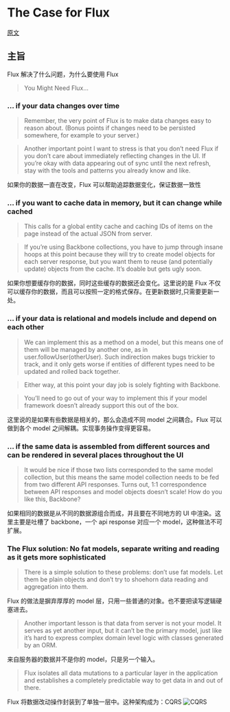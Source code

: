 # The Case for Flux

[原文](https://medium.com/swlh/the-case-for-flux-379b7d1982c6)

## 主旨

Flux 解决了什么问题，为什么要使用 Flux

> You Might Need Flux…

### … if your data changes over time

> Remember, the very point of Flux is to make data changes easy to reason about. (Bonus points if changes need to be persisted somewhere, for example to your server.)

> Another important point I want to stress is that you don’t need Flux if you don’t care about immediately reflecting changes in the UI. If you’re okay with data appearing out of sync until the next refresh, stay with the tools and patterns you already know and like.

如果你的数据一直在改变，Flux 可以帮助追踪数据变化，保证数据一致性

### … if you want to cache data in memory, but it can change while cached

> This calls for a global entity cache and caching IDs of items on the page instead of the actual JSON from server.

> If you’re using Backbone collections, you have to jump through insane hoops at this point because they will try to create model objects for each server response, but you want them to reuse (and potentially update) objects from the cache. It’s doable but gets ugly soon.

如果你想要缓存你的数据，同时这些缓存的数据还会变化。这里说的是 Flux 不仅可以缓存你的数据，而且可以按照一定的格式保存。在更新数据时,只需要更新一处。

### … if your data is relational and models include and depend on each other

> We can implement this as a method on a model, but this means one of them will be managed by another one, as in user.followUser(otherUser). Such indirection makes bugs trickier to track, and it only gets worse if entities of different types need to be updated and rolled back together.

> Either way, at this point your day job is solely fighting with Backbone.

> You’ll need to go out of your way to implement this if your model framework doesn’t already support this out of the box.

这里说的是如果有些数据是相关的，那么会造成不同 model 之间耦合。Flux 可以做到各个 model 之间解耦。实现事务操作变得更容易。

### … if the same data is assembled from different sources and can be rendered in several places throughout the UI

> It would be nice if those two lists corresponded to the same model collection, but this means the same model collection needs to be fed from two different API responses. Turns out, 1:1 correspondence between API responses and model objects doesn’t scale! How do you like this, Backbone?

如果相同的数据是从不同的数据源组合而成，并且要在不同地方的 UI 中渲染。这里主要是吐槽了 backbone，一个 api response 对应一个 model，这种做法不可扩展。

### The Flux solution: No fat models, separate writing and reading as it gets more sophisticated

> There is a simple solution to these problems: don’t use fat models. Let them be plain objects and don’t try to shoehorn data reading and aggregation into them.

Flux 的做法是摒弃厚厚的 model 层，只用一些普通的对象。也不要把读写逻辑硬塞进去。

> Another important lesson is that data from server is not your model. It serves as yet another input, but it can’t be the primary model, just like it’s hard to express complex domain level logic with classes generated by an ORM.

来自服务器的数据并不是你的 model，只是另一个输入。

> Flux isolates all data mutations to a particular layer in the application and establishes a completely predictable way to get data in and out of there.

Flux 将数据改动操作封装到了单独一层中。这种架构成为：CQRS
![CQRS](https://miro.medium.com/max/1274/1*BtKHcOU1os5CbasqrMECbw.png)
